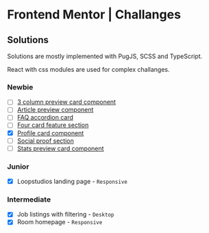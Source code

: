# Frontend Mentor | Challanges

## Solutions

Solutions are mostly implemented with PugJS, SCSS and TypeScript.

React with css modules are used for complex challanges.

### Newbie

- [ ] [3 column preview card component](newbie/3-column-preview-card-component-main)
- [ ] [Article preview component](newbie/article-preview-component-master)
- [ ] [FAQ accordion card](newbie/faq-accordion-card-main)
- [ ] [Four card feature section](newbie/four-card-feature-section-master)
- [x] [Profile card component](newbie/profile-card-component-main)
- [ ] [Social proof section](newbie/social-proof-section-master)
- [ ] [Stats preview card component](newbie/stats-preview-card-component-main)

### Junior

- [x] Loopstudios landing page - `Responsive`

### Intermediate

- [x] Job listings with filtering - `Desktop`
- [x] Room homepage - `Responsive`

